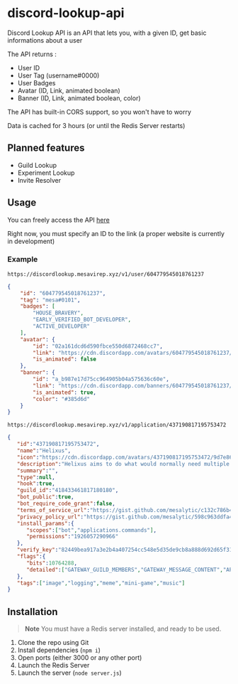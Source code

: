 # discord-lookup-api

Discord Lookup API is an API that lets you, with a given ID, get basic informations about a user

The API returns :

- User ID
- User Tag (username#0000)
- User Badges
- Avatar (ID, Link, animated boolean)
- Banner (ID, Link, animated boolean, color)

The API has built-in CORS support, so you won't have to worry

Data is cached for 3 hours (or until the Redis Server restarts)

## Planned features

- Guild Lookup
- Experiment Lookup
- Invite Resolver

## Usage

You can freely access the API [here](https://discordlookup.mesavirep.xyz)

Right now, you must specify an ID to the link (a proper website is currently in development)

### Example

`https://discordlookup.mesavirep.xyz/v1/user/604779545018761237`

```json
{
    "id": "604779545018761237",
    "tag": "mesa#0101",
    "badges": [
        "HOUSE_BRAVERY",
        "EARLY_VERIFIED_BOT_DEVELOPER",
        "ACTIVE_DEVELOPER"
    ],
    "avatar": {
        "id": "02a161dcd6d590fbce550d6872468cc7",
        "link": "https://cdn.discordapp.com/avatars/604779545018761237/02a161dcd6d590fbce550d6872468cc7",
        "is_animated": false
    },
    "banner": {
        "id": "a_b987e17d75cc964905b04a575636c60e",
        "link": "https://cdn.discordapp.com/banners/604779545018761237/a_b987e17d75cc964905b04a575636c60e",
        "is_animated": true,
        "color": "#385d6d"
    }
}
```

`https://discordlookup.mesavirep.xyz/v1/application/437190817195753472`

```json
{
   "id":"437190817195753472",
   "name":"Helixus",
   "icon":"https://cdn.discordapp.com/avatars/437190817195753472/9d7e869d626efd6d0e61ac9e552e6fb6",
   "description":"Helixus aims to do what would normally need multiple bots, and does it all by itself !\nYou can play Music (from some sources), log what happens in your server, send some memes, and much more!\n\nInvite it now to see the full capacity of Helixus!\n**SUPPORT**: https://discord.gg/pBATVfHg",
   "summary":"",
   "type":null,
   "hook":true,
   "guild_id":"418433461817180180",
   "bot_public":true,
   "bot_require_code_grant":false,
   "terms_of_service_url":"https://gist.github.com/mesalytic/c132c786b47c86599021237f0303b952",
   "privacy_policy_url":"https://gist.github.com/mesalytic/598c963ddfa4562ec7c867574ed7cedf",
   "install_params":{
      "scopes":["bot","applications.commands"],
      "permissions":"1926057290966"
   },
   "verify_key":"82449bea917a3e2b4a407254cc548e5d35de9cb8a888d692d65f31471ddc5fa0",
   "flags":{
      "bits":10764288,
      "detailed":["GATEWAY_GUILD_MEMBERS","GATEWAY_MESSAGE_CONTENT","APPLICATION_COMMAND_BADGE"]
   },
   "tags":["image","logging","meme","mini-game","music"]
}
```

## Installation

> **Note**
> You must have a Redis server installed, and ready to be used.

1) Clone the repo using Git
2) Install dependencies (`npm i`)
3) Open ports (either 3000 or any other port)
4) Launch the Redis Server
5) Launch the server (`node server.js`)
